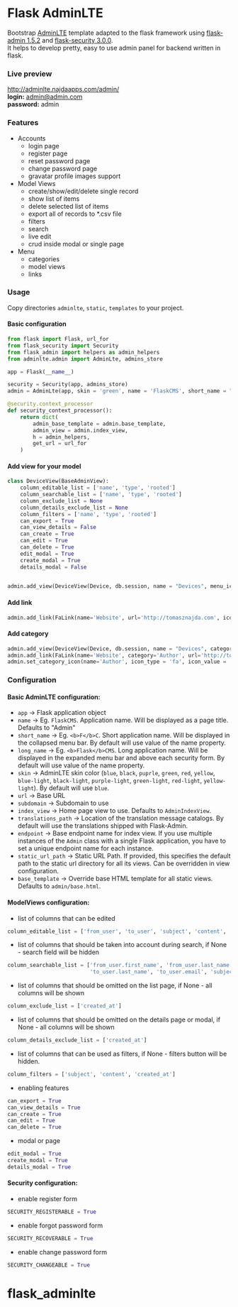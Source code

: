 # Flask AdminLTE
Bootstrap [AdminLTE](https://adminlte.io/) template adapted to the flask framework using [flask-admin 1.5.2](https://flask-admin.readthedocs.io/en/latest/) and [flask-security 3.0.0](https://pythonhosted.org/Flask-Security/).\
It helps to develop pretty, easy to use admin panel for backend written in flask. 

### Live preview
http://adminlte.najdaapps.com/admin/ \
**login:** admin@admin.com \
**password:** admin

### Features
- Accounts
    - login page
    - register page
    - reset password page
    - change password page
    - gravatar profile images support
- Model Views
    - create/show/edit/delete single record
    - show list of items
    - delete selected list of items
    - export all of records to *.csv file
    - filters
    - search
    - live edit
    - crud inside modal or single page 
- Menu
    - categories
    - model views
    - links
    
### Usage
Copy directories `adminlte`, `static`, `templates` to your project.

#### Basic configuration
```python
from flask import Flask, url_for
from flask_security import Security
from flask_admin import helpers as admin_helpers
from adminlte.admin import AdminLte, admins_store

app = Flask(__name__)

security = Security(app, admins_store)
admin = AdminLte(app, skin = 'green', name = 'FlaskCMS', short_name = "<b>F</b>C", long_name = "<b>Flask</b>CMS")

@security.context_processor
def security_context_processor():
    return dict(
        admin_base_template = admin.base_template,
        admin_view = admin.index_view,
        h = admin_helpers,
        get_url = url_for
    )
```

#### Add view for your model
```python
class DeviceView(BaseAdminView):
    column_editable_list = ['name', 'type', 'rooted']
    column_searchable_list = ['name', 'type', 'rooted']
    column_exclude_list = None
    column_details_exclude_list = None
    column_filters = ['name', 'type', 'rooted']
    can_export = True
    can_view_details = False
    can_create = True
    can_edit = True
    can_delete = True
    edit_modal = True
    create_modal = True
    details_modal = False
    

admin.add_view(DeviceView(Device, db.session, name = "Devices", menu_icon_value = 'fa-laptop'))
```

#### Add link
```python
admin.add_link(FaLink(name='Website', url='http://tomasznajda.com', icon_value = 'fa-globe', target = "_blank"))
```

#### Add category
```python
admin.add_view(DeviceView(Device, db.session, name = "Devices", category='Author', menu_icon_value = 'fa-laptop'))
admin.add_link(FaLink(name='Website', category='Author', url='http://tomasznajda.com', icon_value = 'fa-globe', target = "_blank"))
admin.set_category_icon(name='Author', icon_type = 'fa', icon_value = 'fa-address-card')

```

### Configuration

#### Basic AdminLTE configuration:

- `app` -> Flask application object
- `name` -> Eg. `FlaskCMS`. Application name. Will be displayed as a page title. Defaults to "Admin"
- `short_name` -> Eg. `<b>F</b>C`. Short application name. Will be displayed in the collapsed menu bar. By default will use value of the name property.
- `long_name` -> Eg. `<b>Flask</b>CMS`. Long application name. Will be displayed in the expanded menu bar and above each security form. By default will use value of the name property.
- `skin` -> AdminLTE skin color (`blue`, `black`, `puprle`, `green`, `red`, `yellow`, `blue-light`, `black-light`, `purple-light`, `green-light`, `red-light`, `yellow-light`). By default will use `blue`.
- `url` -> Base URL
- `subdomain` -> Subdomain to use
- `index_view` -> Home page view to use. Defaults to `AdminIndexView`.
- `translations_path` -> Location of the translation message catalogs. By default will use the translations shipped with Flask-Admin.
- `endpoint` -> Base endpoint name for index view. If you use multiple instances of the `Admin` class with a single Flask application, you have to set a unique endpoint name for each instance.
- `static_url_path` -> Static URL Path. If provided, this specifies the default path to the static url directory for all its views. Can be overridden in view configuration.
- `base_template` -> Override base HTML template for all static views. Defaults to `admin/base.html`.


#### ModelViews configuration:
- list of columns that can be edited
```python
column_editable_list = ['from_user', 'to_user', 'subject', 'content', 'created_at']
```
- list of columns that should be taken into account during search, if None - search field will be hidden
```python
column_searchable_list = ['from_user.first_name', 'from_user.last_name', 'from_user.email', 'to_user.first_name',
                          'to_user.last_name', 'to_user.email', 'subject', 'content', 'created_at']
```
- list of columns that should be omitted on the list page,  if None - all columns will be shown
```python
column_exclude_list = ['created_at']
```
- list of columns that should be omitted on the details page or modal, if None - all columns will be shown
```python
column_details_exclude_list = ['created_at']
```
- list of columns that can be used as filters, if None - filters button will be hidden.
```python
column_filters = ['subject', 'content', 'created_at']
```
- enabling features
```python
can_export = True
can_view_details = True
can_create = True
can_edit = True
can_delete = True
```
- modal or page
```python
edit_modal = True
create_modal = True
details_modal = True
```

#### Security configuration:
- enable register form
```python
SECURITY_REGISTERABLE = True
```
- enable forgot password form
```python
SECURITY_RECOVERABLE = True
```
- enable change password form
```python
SECURITY_CHANGEABLE = True
```

# flask_adminlte
